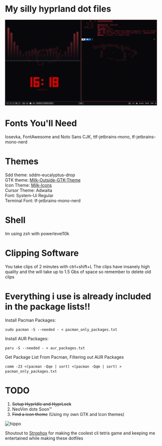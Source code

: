 
# My silly hyprland dot files
![hippo](https://github.com/Kiaryy/DotFiles/blob/master/capture.png)
# Fonts You'll Need
Iosevka, FontAwesome and Noto Sans CJK, ttf-jetbrains-mono, tf-jetbrains-mono-nerd
# Themes
Sdd theme: sddm-eucalyptus-drop <br/>
GTK theme: [Milk-Outside-GTK-Theme](https://github.com/Kiaryy/Milk-Outside-GTK-Theme) <br/>
Icon Theme: [Milk-Icons](https://github.com/Kiaryy/Milk-Outside-a-Bag-Icon-Set) <br/>
Cursor Theme: Adwaita <br/>
Font: System-Ui Regular <br/>
Terminal Font: tf-jetbrains-mono-nerd <br/>

# Shell
Im using zsh with powerlevel10k
# Clipping Software
You take clips of 2 minutes with ctrl+shift+L
The clips have insanely high quality and the will take up to 1.5 Gbs of space so remember to delete old clips
# Everything i use is already included in the package lists!!
Install Pacman Packages:
```
sudo pacman -S --needed - < pacman_only_packages.txt
```
Install AUR Packages:
```
paru -S --needed - < aur_packages.txt
```
Get Package List From Pacman, Filtering out AUR Packages
```
comm -23 <(pacman -Qqe | sort) <(pacman -Qqm | sort) > pacman_only_packages.txt
```

# TODO
1. ~~Setup HyprIdle and HyprLock~~
2. NeoVim dots Soon™
3. ~~Find a icon theme~~ (Using my own GTK and Icon themes)

![hippo](https://media.tenor.com/qJRMLPlR3_8AAAAi/maxwell-cat.gif)

Shoutout to [Strophox](https://github.com/Strophox) for making the coolest cli tetris game and keeping me entertained while making these dotfiles
